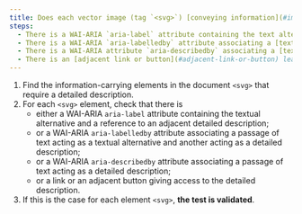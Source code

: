 ```yaml
---
title: Does each vector image (tag `<svg>`) [conveying information](#image-conveying-information), which requires a [detailed description](#description-detaillee-image), meet one of these conditions?
steps:
  - There is a WAI-ARIA `aria-label` attribute containing the text alternative and a reference to an adjacent [detailed description](#description-size-image).
  - There is a WAI-ARIA `aria-labelledby` attribute associating a [text passage](#passage-de-texte-lie-par-aria-labelledby-ou-aria-describedby) acting as a text alternative and another acting as a [detailed description](#description-detaillee-image).
  - There is a WAI-ARIA attribute `aria-describedby` associating a [text passage](#passage-de-texte-lie-par-aria-labelledby-ou-aria-describedby) acting as a [detailed description](#description-detaillee-image).
  - There is an [adjacent link or button](#adjacent-link-or-button) leading to the [detailed description](#description-detaillee-image).
---
```


1. Find the information-carrying elements in the document `<svg>` that require a detailed description.
2. For each `<svg>` element, check that there is
   - either a WAI-ARIA `aria-label` attribute containing the textual alternative and a reference to an adjacent detailed description;
   - or a WAI-ARIA `aria-labelledby` attribute associating a passage of text acting as a textual alternative and another acting as a detailed description;
   - or a WAI-ARIA `aria-describedby` attribute associating a passage of text acting as a detailed description;
   - or a link or an adjacent button giving access to the detailed description.
3. If this is the case for each element `<svg>`, **the test is validated**.
